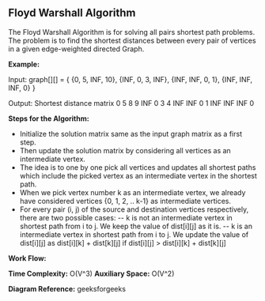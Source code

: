 ## Floyd Warshall Algorithm

The Floyd Warshall Algorithm is for solving all pairs shortest path problems. The problem is to find the shortest distances between every pair of vertices in a given edge-weighted directed Graph. 

**Example:**

Input:  graph[][] = { {0,   5,  INF, 10},
                        {INF,  0,  3,  INF},
                        {INF, INF, 0,   1},
                        {INF, INF, INF, 0} }

Output: Shortest distance matrix
    0        5      8       9
 INF       0      3       4
 INF     INF    0       1 
 INF     INF    INF    0

**Steps for the Algorithm:**

- Initialize the solution matrix same as the input graph matrix as a first step. 
- Then update the solution matrix by considering all vertices as an intermediate vertex. 
- The idea is to one by one pick all vertices and updates all shortest paths which include the picked vertex as an intermediate vertex in the shortest path. 
- When we pick vertex number k as an intermediate vertex, we already have considered vertices {0, 1, 2, .. k-1} as intermediate vertices. 
- For every pair (i, j) of the source and destination vertices respectively, there are two possible cases:
        -- k is not an intermediate vertex in shortest path from i to j. We keep the value of dist[i][j] as it is. 
        -- k is an intermediate vertex in shortest path from i to j. We update the value of dist[i][j] as dist[i][k] + dist[k][j] if dist[i][j] > dist[i][k] + dist[k][j]

**Work Flow:**

**Time Complexity:** O(V^3)
**Auxiliary Space:** O(V^2)

**Diagram Reference:** geeksforgeeks